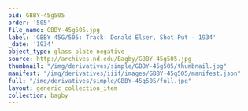```yaml
---
pid: GBBY-45g505
order: '505'
file_name: GBBY-45g505.jpg
label: 'GBBY 45G/505: Track: Donald Elser, Shot Put - 1934'
_date: '1934'
object_type: glass plate negative
source: http://archives.nd.edu/Bagby/GBBY-45g505.jpg
thumbnail: "/img/derivatives/simple/GBBY-45g505/thumbnail.jpg"
manifest: "/img/derivatives/iiif/images/GBBY-45g505/manifest.json"
full: "/img/derivatives/simple/GBBY-45g505/full.jpg"
layout: generic_collection_item
collection: bagby
---
```

